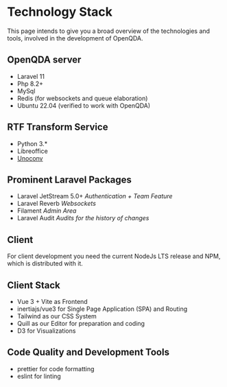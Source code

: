 # Technology Stack

This page intends to give you a broad overview
of the technologies and tools, involved in the development of OpenQDA.

## OpenQDA server
- Laravel 11
- Php 8.2+
- MySql
- Redis (for websockets and queue elaboration)
- Ubuntu 22.04 (verified to work with OpenQDA)

## RTF Transform Service
- Python 3.*
- Libreoffice
- [Unoconv](https://github.com/unoconv/unoconv)


## Prominent Laravel Packages
- Laravel JetStream 5.0+
  *Authentication + Team Feature*
- Laravel Reverb
  *Websockets*
- Filament
  *Admin Area*
- Laravel Audit
  *Audits for the history of changes*

## Client

For client development you need the current NodeJs LTS release
and NPM, which is distributed with it.

## Client Stack
- Vue 3 + Vite as Frontend
- inertiajs/vue3 for Single Page Application (SPA) and Routing
- Tailwind as our CSS System
- Quill as our Editor for preparation and coding
- D3 for Visualizations

## Code Quality and Development Tools
- prettier for code formatting
- eslint for linting

